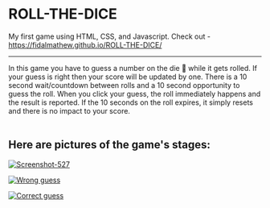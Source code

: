 # ROLL-THE-DICE
My first game using HTML, CSS, and Javascript.
Check out - https://fidalmathew.github.io/ROLL-THE-DICE/
<hr>
In this game you have to guess a number on the die 🎲 while it gets rolled. If your guess is right then your score will be updated by one. There is a 10 second wait/countdown between rolls and a 10 second opportunity to guess the roll. When you click your guess, the roll immediately happens and the result is reported. If the 10 seconds on the roll expires, it simply resets and there is no impact to your score.
<br  />
<br  />

<h2>Here are pictures of the game's stages:</h2>
<a href="https://ibb.co/RDNCkCc"><img src="https://i.ibb.co/71QGdGK/Screenshot-527.png" alt="Screenshot-527" border="0"></a>

<a href="https://ibb.co/CwSzkN3"><img src="https://i.ibb.co/S6ZPhW4/Screen-Shot-2021-12-01-at-4-37-54-PM.png" alt="Wrong guess" border="0"></a>

<a href="https://ibb.co/GxN2wZG"><img src="https://i.ibb.co/5Mw8DQC/Screen-Shot-2021-12-01-at-4-38-33-PM.png" alt="Correct guess" border="0"></a>
